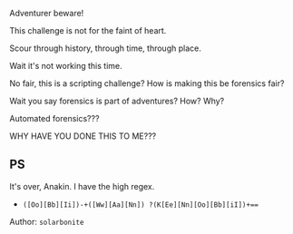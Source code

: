 Adventurer beware!

This challenge is not for the faint of heart.

Scour through history, through time, through place.

Wait it's not working this time.

No fair, this is a scripting challenge? How is making this be forensics fair?

Wait you say forensics is part of adventures? How? Why?

Automated forensics???

WHY HAVE YOU DONE THIS TO ME???

## PS
It's over, Anakin. I have the high regex.

- `([Oo][Bb][Ii])-+([Ww][Aa][Nn]) ?(K[Ee][Nn][Oo][Bb][iI])+==`

Author: `solarbonite`
